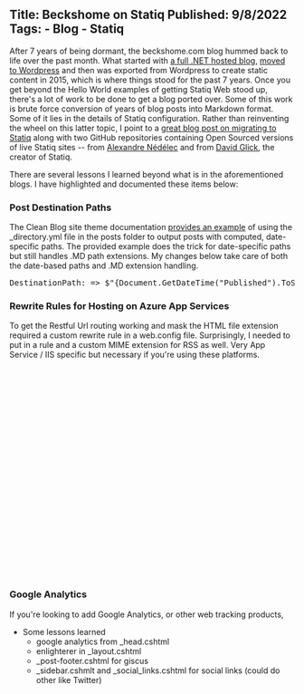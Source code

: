 Title: Beckshome on Statiq
Published: 9/8/2022
Tags:
    - Blog
    - Statiq
---
After 7 years of being dormant, the beckshome.com blog hummed back to life over the past month. What started with [a full .NET hosted blog](/2006/06/das-blog-installation), [moved to Wordpress](/2011/09/web-hosting-provider-cutover) and then was exported from Wordpress to create static content in 2015, which is where things stood for the past 7 years. Once you get beyond the Hello World examples of getting Statiq Web stood up, there's a lot of work to be done to get a blog ported over. Some of this work is brute force conversion of years of blog posts into Markdown format. Some of it lies in the details of Statiq configuration. Rather than reinventing the wheel on this latter topic, I point to a [great blog post on migrating to Statiq](https://www.techwatching.dev/posts/migrating-blog) along with two GitHub repositories containing Open Sourced versions of live Statiq sites -- from [Alexandre Nédélec](https://github.com/techwatching/techwatching.dev) and from [David Glick](https://github.com/daveaglick/daveaglick), the creator of Statiq.

There are several lessons I learned beyond what is in the aforementioned blogs. I have highlighted and documented these items below:

<h3>Post Destination Paths</h3> 

The Clean Blog site theme documentation [provides an example](https://github.com/statiqdev/CleanBlog#post-destination-path) of using the _directory.yml file in the posts folder to output posts with computed, date-specific paths. The provided example does the trick for date-specific paths but still handles .MD path extensions. My changes below take care of both the date-based paths and .MD extension handling.

<pre data-enlighter-language="csharp">
DestinationPath: => $"{Document.GetDateTime("Published").ToString("yyyy/MM")}" + "/" + $"{Document.Destination.FileName}".Replace(".md", "") + ".html"
</pre>

<h3> Rewrite Rules for Hosting on Azure App Services</h3>

To get the Restful Url routing working and mask the HTML file extension required a custom rewrite rule in a web.config file. Surprisingly, I needed to put in a rule and a custom MIME extension for RSS as well. Very App Service / IIS specific but necessary if you're using these platforms.

<pre data-enlighter-language="xml">
<configuration>
  <system.webServer>
    <staticContent>
      <mimeMap fileExtension=".rss" mimeType="application/rss+xml" />
    </staticContent>
    <rewrite>
      <rules>
        <rule name="rss" stopProcessing="true">
          <match url="^feed.rss$" />
          <action type="None" />
        </rule>
        <rule name="html">
          <match url="(.*)" />
          <conditions>
            <add input="{REQUEST_FILENAME}" matchType="IsFile" negate="true" />
            <add input="{REQUEST_FILENAME}" matchType="IsDirectory" negate="true" />
          </conditions>
          <action type="Rewrite" url="{R:1}.html" />
        </rule>
      </rules>
    </rewrite>
  </system.webServer>
</configuration>
</pre>

<h3>Google Analytics</h3>

If you're looking to add Google Analytics, or other web tracking products, 

* Some lessons learned
    * google analytics from _head.cshtml
    * enlighterer in _layout.cshtml
    * _post-footer.cshtml for giscus
    * _sidebar.cshmlt and _social_links.cshtml for social links (could do other like Twitter)
